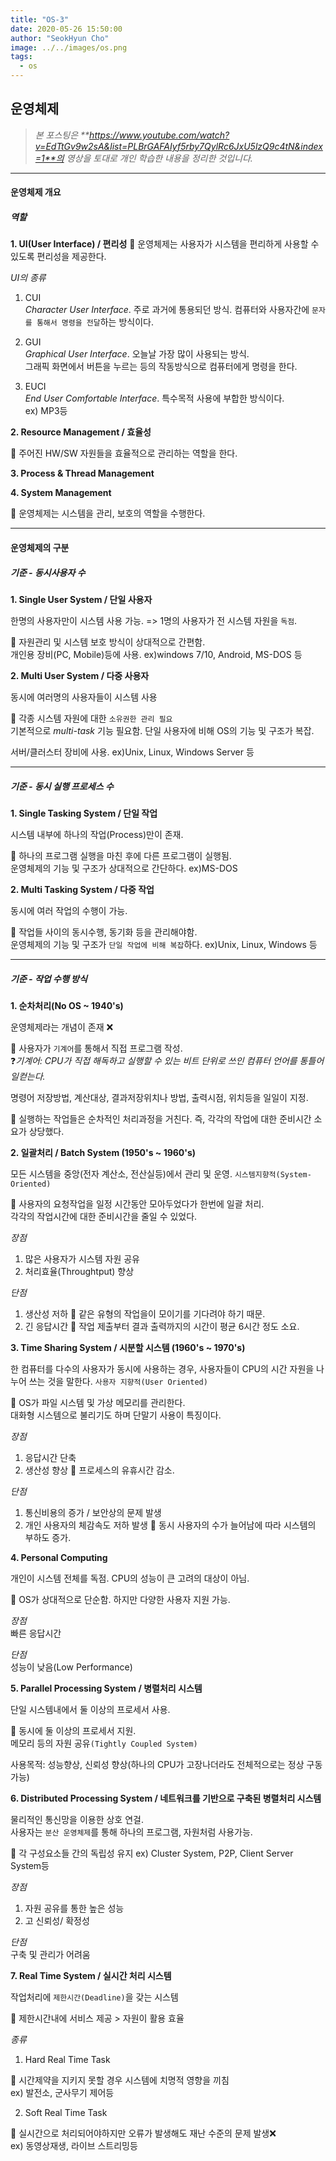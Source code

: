 ```yaml
---
title: "OS-3"
date: 2020-05-26 15:50:00
author: "SeokHyun Cho"
image: ../../images/os.png
tags:
  - os
---
```


## 운영체제

> _본 포스팅은 **https://www.youtube.com/watch?v=EdTtGv9w2sA&list=PLBrGAFAIyf5rby7QylRc6JxU5lzQ9c4tN&index=1**의 영상을 토대로 개인 학습한 내용을 정리한 것입니다._

---

#### 운영체제 개요

##### 역할

**1. UI(User Interface) / 편리성** 💨 운영체제는 사용자가 시스템을 편리하게 사용할 수 있도록 편리성을 제공한다.

_UI의 종류_

1. CUI<br>
   _Character User Interface_. 주로 과거에 통용되던 방식. 컴퓨터와 사용자간에 `문자를 통해서 명령을 전달`하는 방식이다.

2. GUI<br>
   _Graphical User Interface_. 오늘날 가장 많이 사용되는 방식.<br>
   그래픽 화면에서 버튼을 누르는 등의 작동방식으로 컴퓨터에게 명령을 한다.

3. EUCI<br>
   _End User Comfortable Interface_. 특수목적 사용에 부합한 방식이다.<br>
   ex) MP3등

**2. Resource Management / 효율성**

💨 주어진 HW/SW 자원들을 효율적으로 관리하는 역할을 한다.

**3. Process & Thread Management**

**4. System Management**

💨 운영체제는 시스템을 관리, 보호의 역할을 수행한다.

---

#### 운영체제의 구분

##### 기준 - 동시사용자 수

**1. Single User System / 단일 사용자**

한명의 사용자만이 시스템 사용 가능. => 1명의 사용자가 전 시스템 자원을 `독점`.

💨 자원관리 및 시스템 보호 방식이 상대적으로 간편함.<br>
개인용 장비(PC, Mobile)등에 사용. ex)windows 7/10, Android, MS-DOS 등

**2. Multi User System / 다중 사용자**

동시에 여러명의 사용자들이 시스템 사용

💨 각종 시스템 자원에 대한 `소유권한 관리 필요`<br>
기본적으로 _multi-task_ 기능 필요함. 단일 사용자에 비해 OS의 기능 및 구조가 복잡.

서버/클러스터 장비에 사용. ex)Unix, Linux, Windows Server 등

---

##### 기준 - 동시 실행 프로세스 수

**1. Single Tasking System / 단일 작업**

시스템 내부에 하나의 작업(Process)만이 존재.

💨 하나의 프로그램 실행을 마친 후에 다른 프로그램이 실행됨.<br>
운영체제의 기능 및 구조가 상대적으로 간단하다. ex)MS-DOS

**2. Multi Tasking System / 다중 작업**

동시에 여러 작업의 수행이 가능.

💨 작업들 사이의 동시수행, 동기화 등을 관리해야함.<br>
운영체제의 기능 및 구조가 `단일 작업에 비해 복잡`하다. ex)Unix, Linux, Windows 등

---

##### 기준 - 작업 수행 방식

**1. 순차처리(No OS ~ 1940's)**

운영체제라는 개념이 존재 ❌

💨 사용자가 `기계어`를 통해서 직접 프로그램 작성.<br>
❓*기계어: CPU가 직접 해독하고 실행할 수 있는 비트 단위로 쓰인 컴퓨터 언어를 통틀어 일컫는다.*

명령어 저장방법, 계산대상, 결과저장위치나 방법, 출력시점, 위치등을 일일이 지정.

💨 실행하는 작업들은 순차적인 처리과정을 거친다. 즉, 각각의 작업에 대한 준비시간 소요가 상당했다.

**2. 일괄처리 / Batch System (1950's ~ 1960's)**

모든 시스템을 중앙(전자 계산소, 전산실등)에서 관리 및 운영.
`시스템지향적(System-Oriented)`

💨 사용자의 요청작업을 일정 시간동안 모아두었다가 한번에 일괄 처리.<br>
각각의 작업시간에 대한 준비시간을 줄일 수 있었다.

_장점_

1. 많은 사용자가 시스템 자원 공유
2. 처리효율(Throughtput) 향상

_단점_

1. 생산성 저하 💨 같은 유형의 작업을이 모이기를 기다려야 하기 때문.
2. 긴 응답시간 💨 작업 제출부터 결과 출력까지의 시간이 평균 6시간 정도 소요.

**3. Time Sharing System / 시분할 시스템 (1960's ~ 1970's)**

한 컴퓨터를 다수의 사용자가 동시에 사용하는 경우, 사용자들이 CPU의 시간 자원을 나누어 쓰는 것을 말한다.
`사용자 지향적(User Oriented)`

💨 OS가 파일 시스템 및 가상 메모리를 관리한다.<br>
대화형 시스템으로 불리기도 하며 단말기 사용이 특징이다.

_장점_

1. 응답시간 단축
2. 생산성 향상 💨 프로세스의 유휴시간 감소.

_단점_

1. 통신비용의 증가 / 보안상의 문제 발생
2. 개인 사용자의 체감속도 저하 발생 💨 동시 사용자의 수가 늘어남에 따라 시스템의 부하도 증가.

**4. Personal Computing**

개인이 시스템 전체를 독점. CPU의 성능이 큰 고려의 대상이 아님.

💨 OS가 상대적으로 단순함. 하지만 다양한 사용자 지원 가능.

_장점_<br>
빠른 응답시간

_단점_<br>
성능이 낮음(Low Performance)

**5. Parallel Processing System / 병렬처리 시스템**

단일 시스템내에서 둘 이상의 프로세서 사용.

💨 동시에 둘 이상의 프로세서 지원.<br>
메모리 등의 자원 공유`(Tightly Coupled System)`

사용목적: 성능향상, 신뢰성 향상(하나의 CPU가 고장나더라도 전체적으로는 정상 구동 가능)

**6. Distributed Processing System / 네트워크를 기반으로 구축된 병렬처리 시스템**

물리적인 통신망을 이용한 상호 연걸.<br>
사용자는 `분산 운영체제`를 통해 하나의 프로그램, 자원처럼 사용가능.

💨 각 구성요소들 간의 독립성 유지 ex) Cluster System, P2P, Client Server System등

_장점_

1. 자원 공유를 통한 높은 성능
2. 고 신뢰성/ 확정성

_단점_<br>
구축 및 관리가 어려움

**7. Real Time System / 실시간 처리 시스템**

작업처리에 `제한시간(Deadline)`을 갖는 시스템

💨 제한시간내에 서비스 제공 > 자원이 활용 효율

_종류_

1. Hard Real Time Task

💨 시간제약을 지키지 못할 경우 시스템에 치명적 영향을 끼침<br>
ex) 발전소, 군사무기 제어등

2. Soft Real Time Task

💨 실시간으로 처리되어야하지만 오류가 발생해도 재난 수준의 문제 발생❌<br>
ex) 동영상재생, 라이브 스트리밍등
